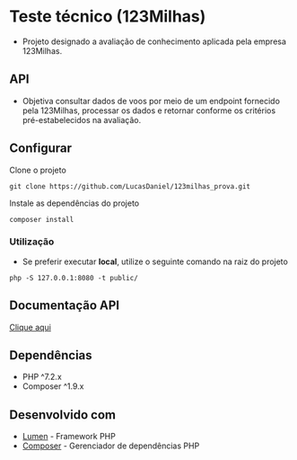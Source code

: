 # Teste técnico (123Milhas)

- Projeto designado a avaliação de conhecimento aplicada pela empresa 123Milhas.

## API
- Objetiva consultar dados de voos por meio de um endpoint fornecido pela 123Milhas, processar os dados e retornar conforme os critérios pré-estabelecidos na avaliação. 

## Configurar

Clone o projeto
```
git clone https://github.com/LucasDaniel/123milhas_prova.git
```
Instale as dependências do projeto
```
composer install
```

### Utilização

 - Se preferir executar **local**, utilize o seguinte comando na raiz do projeto

```
php -S 127.0.0.1:8080 -t public/
```




## Documentação API
 
 [Clique aqui](https://explore.postman.com/lucasbeltrame)


## Dependências
* PHP ^7.2.x
* Composer ^1.9.x

## Desenvolvido com
* [Lumen](https://lumen.laravel.com/) - Framework PHP
* [Composer](https://lumen.laravel.com/) - Gerenciador de dependências PHP 
